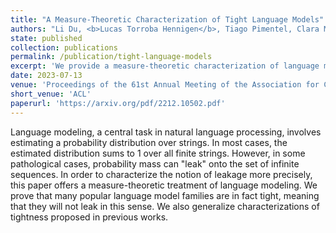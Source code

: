 ```yaml
---
title: "A Measure-Theoretic Characterization of Tight Language Models"
authors: "Li Du, <b>Lucas Torroba Hennigen</b>, Tiago Pimentel, Clara Meister, Jason Eisner, Ryan Cotterell"
state: published
collection: publications
permalink: /publication/tight-language-models
excerpt: 'We provide a measure-theoretic characterization of language models and use it to characterize the notion of tightness more precisely.'
date: 2023-07-13
venue: 'Proceedings of the 61st Annual Meeting of the Association for Computational Linguistics'
short_venue: 'ACL'
paperurl: 'https://arxiv.org/pdf/2212.10502.pdf'
---
```

Language modeling, a central task in natural language processing, involves estimating a probability distribution over strings. In most cases, the estimated distribution sums to 1 over all finite strings. However, in some pathological cases, probability mass can "leak" onto the set of infinite sequences. In order to characterize the notion of leakage more precisely, this paper offers a measure-theoretic treatment of language modeling. We prove that many popular language model families are in fact tight, meaning that they will not leak in this sense. We also generalize characterizations of tightness proposed in previous works. 
